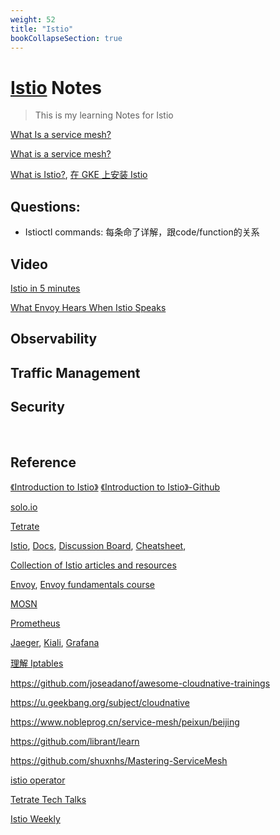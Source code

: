 ```yaml
---
weight: 52
title: "Istio"
bookCollapseSection: true
---
```



# [Istio](https://istio.io/) Notes
> This is my learning Notes for Istio

[What Is a service mesh?](https://www.solo.io/topics/service-mesh/)

[What is a service mesh?](https://tetrate.io/faq/what-is-a-service-mesh/)

[What is Istio?](https://cloud.google.com/learn/what-is-istio),  [在 GKE 上安装 Istio](https://cloud.google.com/istio/docs/istio-on-gke/installing?hl=zh-cn)

[]()

## Questions:

- Istioctl commands: 每条命了详解，跟code/function的关系

## Video

[Istio in 5 minutes](https://www.youtube.com/watch?v=hkR1M6qwpnw&ab_channel=Istio)

[What Envoy Hears When Istio Speaks](https://www.youtube.com/watch?v=nNTpfXSCLKs&ab_channel=Istio)

[]()



## Observability


## Traffic Management





## Security





<br/>

## Reference

[《Introduction to Istio》](https://learning.edx.org/course/course-v1:LinuxFoundationX+LFS144x+3T2022/home)
[《Introduction to Istio》-Github](https://gitee.com/jnh/cncf-istio-course)

[solo.io](https://academy.solo.io)

[Tetrate](https://academy.tetrate.io/enrollments)

[Istio](https://github.com/istio/istio), 
[Docs](https://istio.io/latest/docs/), 
[Discussion Board](https://discuss.istio.io), 
[Cheatsheet](https://istio-cheatsheet.tetratelabs.io/), 

[Collection of Istio articles and resources](https://github.com/askmeegs/learn-istio)


[Envoy](https://github.com/envoyproxy/envoy), [Envoy fundamentals course](https://academy.tetrate.io/courses/envoy-fundamentals)

[MOSN](https://mosn.io/)

[Prometheus](https://prometheus.io/)

[Jaeger](https://www.jaegertracing.io/), [Kiali](https://kiali.io/), [Grafana](https://grafana.com/)

[理解 Iptables](https://jimmysong.io/blog/understanding-iptables/)

https://github.com/joseadanof/awesome-cloudnative-trainings

https://u.geekbang.org/subject/cloudnative

https://www.nobleprog.cn/service-mesh/peixun/beijing

https://github.com/librant/learn

https://github.com/shuxnhs/Mastering-ServiceMesh

[istio operator](https://developer.cisco.com/codeexchange/github/repo/banzaicloud/istio-operator/)

[Tetrate Tech Talks](https://www.youtube.com/playlist?list=PLm51GPKRAmTlOkjWDJBQYtjcc9WPk4E4F)

[Istio Weekly](https://www.youtube.com/playlist?list=PLm51GPKRAmTnMzTf9N95w_yXo7izg80Jc)

[]()

[]()

[]()

[]()

[]()

[]()








